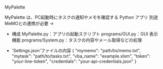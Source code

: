 MyPalette

MyPalette は、PC起動時にタスクの通知やメモを確認する Python アプリ
別途MeMOとの連携が必要 -> 

- 構成
MyPalette.py：アプリの起動スクリプト
programs/GUI.py：GUI 表示機能
programs/System.py：タスクの内容やメール取得などの処理

- 'Settings.json'ファイルの内容
{
  "mymemo": "path/to/memo.txt",
  "mytask": "path/to/tasks.txt",
  "vba_name": "example.xlsm",
  "token": "your-line-token",
  "credentials": "your-api-credentials.json"
}

